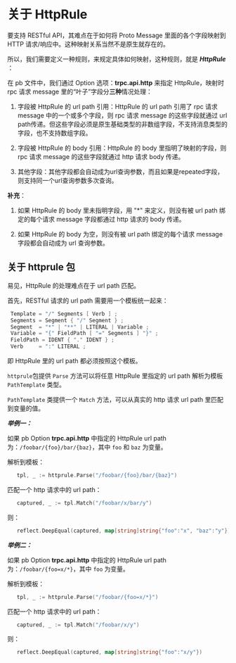 # 关于 HttpRule

要支持 RESTful API，其难点在于如何将 Proto Message 里面的各个字段映射到 HTTP 请求/响应中。这种映射关系当然不是原生就存在的。

所以，我们需要定义一种规则，来规定具体如何映射，这种规则，就是 ***HttpRule*** ：

在 pb 文件中，我们通过 Option 选项：**trpc.api.http** 来指定 HttpRule，映射时 rpc 请求 message 里的“叶子”字段分**三种**情况处理：

1. 字段被 HttpRule 的 url path 引用：HttpRule 的 url path 引用了 rpc 请求 message 中的一个或多个字段，则 rpc 请求 message 的这些字段就通过 url path传递。但这些字段必须是原生基础类型的非数组字段，不支持消息类型的字段，也不支持数组字段。

2. 字段被 HttpRule 的 body 引用：HttpRule 的 body 里指明了映射的字段，则 rpc 请求 message 的这些字段就通过 http 请求 body 传递。

3. 其他字段：其他字段都会自动成为url查询参数，而且如果是repeated字段，则支持同一个url查询参数多次查询。

**补充**：

1. 如果 HttpRule 的 body 里未指明字段，用 "*" 来定义，则没有被 url path 绑定的每个请求 message 字段都通过 http 请求的 body 传递。  

2. 如果 HttpRule 的 body 为空，则没有被 url path 绑定的每个请求 message 字段都会自动成为 url 查询参数。

## 关于 httprule 包

易见，HttpRule 的处理难点在于 url path 匹配。

首先，RESTful 请求的 url path 需要用一个模板统一起来：

```Go
 Template = "/" Segments [ Verb ] ;
 Segments = Segment { "/" Segment } ;
 Segment  = "*" | "**" | LITERAL | Variable ;
 Variable = "{" FieldPath [ "=" Segments ] "}" ;
 FieldPath = IDENT { "." IDENT } ;
 Verb     = ":" LITERAL ;
```

即 HttpRule 里的 url path 都必须按照这个模板。

```httprule```包提供 ```Parse``` 方法可以将任意 HttpRule 里指定的 url path 解析为模板 ```PathTemplate``` 类型。

```PathTemplate``` 类提供一个 ```Match``` 方法，可以从真实的 http 请求 url path 里匹配到变量的值。

***举例一：***

   如果 pb Option **trpc.api.http** 中指定的 HttpRule url path 为：```/foobar/{foo}/bar/{baz}```，其中 ```foo``` 和 ```baz``` 为变量。

   解析到模板：

   ```Go
      tpl, _ := httprule.Parse("/foobar/{foo}/bar/{baz}")
   ```

   匹配一个 http 请求中的 url path：

   ```Go
      captured, _ := tpl.Match("/foobar/x/bar/y")
   ```

   则：

   ```Go
      reflect.DeepEqual(captured, map[string]string{"foo":"x", "baz":"y"})
   ```

***举例二：***

   如果 pb Option **trpc.api.http** 中指定的 HttpRule url path 为：```/foobar/{foo=x/*}```，其中 ```foo``` 为变量。

   解析到模板：

   ```Go
      tpl, _ := httprule.Parse("/foobar/{foo=x/*}")
   ```

   匹配一个 http 请求中的 url path：

   ```Go
      captured, _ := tpl.Match("/foobar/x/y")
   ```

   则：

   ```Go
      reflect.DeepEqual(captured, map[string]string{"foo":"x/y"})

